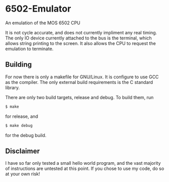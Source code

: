 # 6502-Emulator
An emulation of the MOS 6502 CPU

It is not cycle accurate, and does not currently impliment any real timing.
The only IO device currently attached to the bus is the terminal, which allows string
printing to the screen. It also allows the CPU to request the emulation to terminate.

## Building
For now there is only a makefile for GNU/Linux. It is configure to use GCC as the compiler. The only external build requirements is the C standard library.

There are only two build targets, release and debug. To build them, run 
```sh
$ make
```
for release, and
```sh
$ make debug
```
for the debug build.

## Disclaimer

I have so far only tested a small hello world program, and the vast majority of instructions are untested at this point. If you chose to use my code, do so at your own risk!